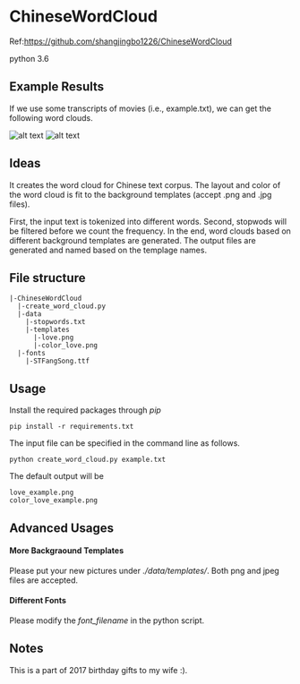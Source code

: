 # ChineseWordCloud
Ref:https://github.com/shangjingbo1226/ChineseWordCloud

python 3.6

## Example Results

If we use some transcripts of movies (i.e., example.txt), we can get the following word clouds.

![alt text](https://github.com/shangjingbo1226/ChineseWordCloud/blob/master/color_love_example.png)
![alt text](https://github.com/shangjingbo1226/ChineseWordCloud/blob/master/love_example.png)

## Ideas
It creates the word cloud for Chinese text corpus. The layout and color of the word cloud is fit to the background templates (accept .png and .jpg files).

First, the input text is tokenized into different words. Second, stopwods will be filtered before we count the frequency. In the end, word clouds based on different background templates are generated. The output files are generated and named based on the templage names.

## File structure
```
|-ChineseWordCloud
  |-create_word_cloud.py
  |-data
    |-stopwords.txt
    |-templates
      |-love.png
      |-color_love.png
  |-fonts
    |-STFangSong.ttf
```

## Usage

Install the required packages through *pip*
```
pip install -r requirements.txt
```

The input file can be specified in the command line as follows.
```
python create_word_cloud.py example.txt
```

The default output will be
```
love_example.png
color_love_example.png
```

## Advanced Usages

#### More Backgraound Templates

Please put your new pictures under *./data/templates/*. Both png and jpeg files are accepted.

#### Different Fonts

Please modify the *font_filename* in the python script.

## Notes
This is a part of 2017 birthday gifts to my wife :).
